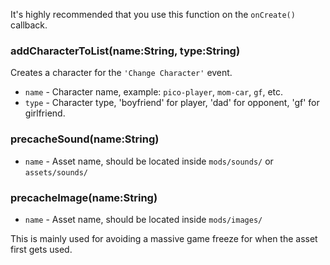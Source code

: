 It's highly recommended that you use this function on the `onCreate()` callback.
### addCharacterToList(name:String, type:String)
Creates a character for the `'Change Character'` event.
* `name` - Character name, example: `pico-player`, `mom-car`, `gf`, etc.
* `type` - Character type, 'boyfriend' for player, 'dad' for opponent, 'gf' for girlfriend.

### precacheSound(name:String)
* `name` - Asset name, should be located inside `mods/sounds/` or `assets/sounds/`

### precacheImage(name:String)
* `name` - Asset name, should be located inside `mods/images/`

This is mainly used for avoiding a massive game freeze for when the asset first gets used.